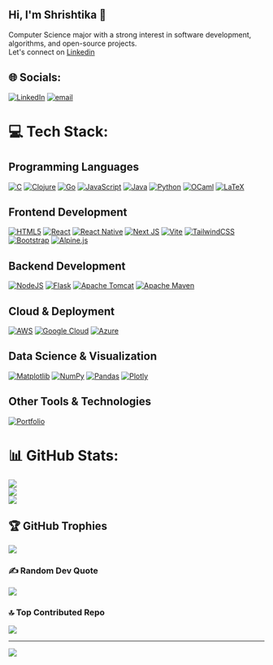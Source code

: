 ## Hi, I'm Shrishtika 👋

Computer Science major with a strong interest in software development, algorithms, and open-source projects.</br>
Let's connect on [Linkedin](https://www.linkedin.com/in/shrishtika-bajracharya/)

## 🌐 Socials:
[![LinkedIn](https://img.shields.io/badge/LinkedIn-%230077B5.svg?logo=linkedin&logoColor=white)](https://linkedin.com/in/shrishtika-bajracharya) [![email](https://img.shields.io/badge/Email-D14836?logo=gmail&logoColor=white)](mailto:shrishtika.bajracharya03@gmail.com) 

# 💻 Tech Stack:
## **Programming Languages**
[![C](https://img.shields.io/badge/c-%2300599C.svg?style=for-the-badge&logo=c&logoColor=white)](https://devdocs.io/c/) [![Clojure](https://img.shields.io/badge/Clojure-%23Clojure.svg?style=for-the-badge&logo=Clojure&logoColor=Clojure)](https://clojure.org/) [![Go](https://img.shields.io/badge/go-%2300ADD8.svg?style=for-the-badge&logo=go&logoColor=white)](https://go.dev/) [![JavaScript](https://img.shields.io/badge/javascript-%23323330.svg?style=for-the-badge&logo=javascript&logoColor=%23F7DF1E)](https://developer.mozilla.org/en-US/docs/Web/JavaScript) [![Java](https://img.shields.io/badge/java-%23ED8B00.svg?style=for-the-badge&logo=openjdk&logoColor=white)](https://docs.oracle.com/en/java/) [![Python](https://img.shields.io/badge/python-3670A0?style=for-the-badge&logo=python&logoColor=ffdd54)](https://docs.python.org/3/) [![OCaml](https://img.shields.io/badge/OCaml-%23E98407.svg?style=for-the-badge&logo=ocaml&logoColor=white)](https://ocaml.org/) [![LaTeX](https://img.shields.io/badge/latex-%23008080.svg?style=for-the-badge&logo=latex&logoColor=white)](https://www.latex-project.org/)

## **Frontend Development**
[![HTML5](https://img.shields.io/badge/html5-%23E34F26.svg?style=for-the-badge&logo=html5&logoColor=white)](https://developer.mozilla.org/en-US/docs/Web/HTML) [![React](https://img.shields.io/badge/react-%2320232a.svg?style=for-the-badge&logo=react&logoColor=%2361DAFB)](https://react.dev/) [![React Native](https://img.shields.io/badge/react_native-%2320232a.svg?style=for-the-badge&logo=react&logoColor=%2361DAFB)](https://reactnative.dev/) [![Next JS](https://img.shields.io/badge/Next-black?style=for-the-badge&logo=next.js&logoColor=white)](https://nextjs.org/) [![Vite](https://img.shields.io/badge/vite-%23646CFF.svg?style=for-the-badge&logo=vite&logoColor=white)](https://vitejs.dev/) [![TailwindCSS](https://img.shields.io/badge/tailwindcss-%2338B2AC.svg?style=for-the-badge&logo=tailwind-css&logoColor=white)](https://tailwindcss.com/) [![Bootstrap](https://img.shields.io/badge/bootstrap-%238511FA.svg?style=for-the-badge&logo=bootstrap&logoColor=white)](https://getbootstrap.com/) [![Alpine.js](https://img.shields.io/badge/alpinejs-white.svg?style=for-the-badge&logo=alpinedotjs&logoColor=%238BC0D0)](https://alpinejs.dev/)

## **Backend Development**
[![NodeJS](https://img.shields.io/badge/node.js-6DA55F?style=for-the-badge&logo=node.js&logoColor=white)](https://nodejs.org/) [![Flask](https://img.shields.io/badge/flask-%23000.svg?style=for-the-badge&logo=flask&logoColor=white)](https://flask.palletsprojects.com/) [![Apache Tomcat](https://img.shields.io/badge/apache%20tomcat-%23F8DC75.svg?style=for-the-badge&logo=apache-tomcat&logoColor=black)](http://tomcat.apache.org/) [![Apache Maven](https://img.shields.io/badge/Apache%20Maven-C71A36?style=for-the-badge&logo=Apache%20Maven&logoColor=white)](https://maven.apache.org/)

## **Cloud & Deployment**
[![AWS](https://img.shields.io/badge/AWS-%23FF9900.svg?style=for-the-badge&logo=amazon-aws&logoColor=white)](https://aws.amazon.com/documentation/) [![Google Cloud](https://img.shields.io/badge/GoogleCloud-%234285F4.svg?style=for-the-badge&logo=google-cloud&logoColor=white)](https://cloud.google.com/docs/) [![Azure](https://img.shields.io/badge/azure-%230072C6.svg?style=for-the-badge&logo=microsoftazure&logoColor=white)](https://docs.microsoft.com/en-us/azure/)

## **Data Science & Visualization**
[![Matplotlib](https://img.shields.io/badge/Matplotlib-%23ffffff.svg?style=for-the-badge&logo=Matplotlib&logoColor=black)](https://matplotlib.org/) [![NumPy](https://img.shields.io/badge/numpy-%23013243.svg?style=for-the-badge&logo=numpy&logoColor=white)](https://numpy.org/) [![Pandas](https://img.shields.io/badge/pandas-%23150458.svg?style=for-the-badge&logo=pandas&logoColor=white)](https://pandas.pydata.org/) [![Plotly](https://img.shields.io/badge/Plotly-%233F4F75.svg?style=for-the-badge&logo=plotly&logoColor=white)](https://plotly.com/)

## **Other Tools & Technologies**
[![Portfolio](https://img.shields.io/badge/Portfolio-%23000000.svg?style=for-the-badge&logo=firefox&logoColor=#FF7139)](https://yourportfolio.com/)

# 📊 GitHub Stats:
![](https://github-readme-stats.vercel.app/api?username=sbajrac2&theme=vue-dark&hide_border=false&include_all_commits=true&count_private=false)<br/>
![](https://nirzak-streak-stats.vercel.app/?user=sbajrac2&theme=vue-dark&hide_border=false)<br/>
![](https://github-readme-stats.vercel.app/api/top-langs/?username=sbajrac2&theme=vue-dark&hide_border=false&include_all_commits=true&count_private=false&layout=compact)

## 🏆 GitHub Trophies
![](https://github-profile-trophy.vercel.app/?username=sbajrac2&theme=radical&no-frame=false&no-bg=false&margin-w=4)

### ✍️ Random Dev Quote
![](https://quotes-github-readme.vercel.app/api?type=horizontal&theme=radical)

### 🔝 Top Contributed Repo
![](https://github-contributor-stats.vercel.app/api?username=sbajrac2&limit=5&theme=dark&combine_all_yearly_contributions=true)

---
[![](https://visitcount.itsvg.in/api?id=sbajrac2&icon=2&color=9)](https://visitcount.itsvg.in)
